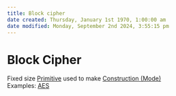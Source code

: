 ```yaml
---  
title: Block cipher  
date created: Thursday, January 1st 1970, 1:00:00 am  
date modified: Monday, September 2nd 2024, 3:55:15 pm  
---  
```

# Block Cipher  
Fixed size [Primitive](./Primitive.md) used to make [Construction (Mode)](./Construction_28Mode29.md)  
Examples: [AES](./AES.md)